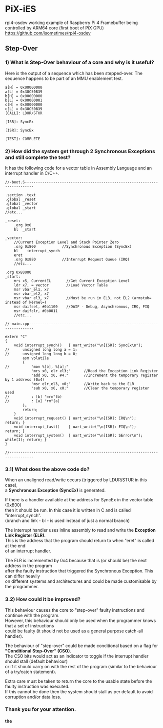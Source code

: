 # PiX-iES
rpi4-osdev working example of Raspberry Pi 4 Framebuffer being controlled by ARM64 core (first boot of PiX GPU)
https://github.com/isometimes/rpi4-osdev

## Step-Over

### 1) What is Step-Over behaviour of a core and why is it useful?

Here is the output of a sequence which has been stepped-over.
The sequence happens to be part of an MMU enablement test.
```
a[H] = 0x00000000
a[L] = 0x30C50839
b[H] = 0x00000000
b[L] = 0x00000001
c[H] = 0x00000000
c[L] = 0x30C50839
[CALL]: LDUR/STUR

[ISR]: SyncEx

[ISR]: SyncEx

[TEST]: COMPLETE
```
### 2) How did the system get through 2 Synchronous Exceptions and still complete the test?

It has the following code for a vector table in Assembly Language and an interrupt handler in C/C++.
```
//-boot.S--------------------------------------------------------------------------

.section .text
.global _reset
.global _vector
.global _start
//etc...

_reset:
	.org 0x0
	bl	_start

_vector:
	//Current Exception Level and Stack Pointer Zero
	.org 0x800            //Synchronous Exception (SyncEx)
	bl    interrupt_synch
	eret
	.org 0x880            //Interrupt Request Queue (IRQ)
	//etc...

.org 0x80000
_start:
	mrs	x5, CurrentEL		//Get Current Exception Level
	ldr	x7, =_vector		//Load Vector Table
	msr	vbar_el1, x7
	msr	vbar_el2, x7
	msr	vbar_el3, x7		//Must be run in EL3, not EL2 (armstub= instead of kernel=)
	msr	daifset, #0b1100	//DAIF - Debug, Asynchronous, IRQ, FIQ
	msr	daifclr, #0b0011
	//etc...

//-main.cpp------------------------------------------------------------------------

extern "C"
{
    void interrupt_synch()   { uart_write("\n[ISR]: SyncEx\n");
//      unsigned long long a = 1;
//      unsigned long long b = 0;
        asm volatile
        (
//          "mov %[b], %[a];"
            "mrs x0, elr_el3;"		//Read the Exception Link Register
            "add x0, x0, #4;"		//Increment the temporary register by 1 address (0x4)
            "msr elr_el3, x0;"		//Write back to the ELR
            "sub x0, x0, x0;"		//Clear the temporary register used
//          : [b] "=rm"(b)
//          : [a] "rm"(a)
        );
        return;
    }
    void interrupt_request() { uart_write("\n[ISR]: IRQ\n");              return; }
    void interrupt_fast()    { uart_write("\n[ISR]: FIQ\n");              return; }
    void interrupt_system()  { uart_write("\n[ISR]: SError\n"); while(1); return; }
}

//---------------------------------------------------------------------------------
```
### 3.1) What does the above code do?

When an unaligned read/write occurs (triggered by LDUR/STUR in this case), \
a **Synchronous Exception (SyncEx)** is generated.

If there is a handler available at the address for SyncEx in the vector table (0x800) \
then it should be run. In this case it is written in C and is called "interrupt_synch". \
(branch and link - bl - is used instead of just a normal branch)

The interrupt handler uses inline assembly to read and write the **Exception Link Register (ELR)**. \
This is the address that the program should return to when "eret" is called at the end \
of an interrupt handler.

The ELR is incremented by 0x4 because that is (or should be) the next address in the program \
after the faulty instruction that triggered the Synchronous Exception. This can differ heavily \
on different systems and architectures and could be made customisable by the programmer.

### 3.2) How could it be improved?

This behaviour causes the core to "step-over" faulty instructions and continue with the program. \
However, this behaviour should only be used when the programmer knows that a set of instructions \
could be faulty (it should not be used as a general purpose catch-all handler).

The behaviour of "step-over" could be made conditional based on a flag for **"Conditional Step-Over" (CSO)**. \
The CSO bits would act as an indicator to toggle if the interrupt handler should stall (default behaviour) \
or if it should carry on with the rest of the program (similar to the behaviour of a try/catch statement).

Extra care must be taken to return the core to the usable state before the faulty instruction was executed. \
If this cannot be done then the system should stall as per default to avoid corruption and/or data loss.

### Thank you for your attention.
#### the
